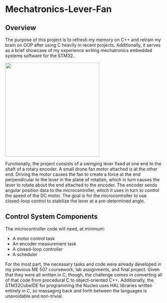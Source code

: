 # Mechatronics-Lever-Fan
## Overview
The purpose of this project is to refresh my memory on C++ and retrain my brain on OOP after using C heavily in recent projects. Additionally, it serves as a brief showcase of my experience writing mechatronics embedded systems software for the STM32.

<img src="https://github.com/user-attachments/assets/43ec21c6-a867-4206-829f-bbf028549976" width="300">

Functionally, the project consists of a swinging lever fixed at one end to the shaft of a rotary encoder. A small drone fan motor attached is at the other end. Driving the motor causes the fan to create a force at the end perpendicular to the lever in the plane of rotation, which in turn causes the lever to rotate about the end attached to the encoder. The encoder sends angular position data to the microcontroller, which it uses in turn to control the speed of the DC motor. The goal is for the microcontroller to use closed-loop control to stabilize the lever at a pre-determined angle.

## Control System Components
The microcontroller code will need, at minimum:

* A motor control task
* An encoder measurement task
* A closed-loop controller
* A scheduler

For the most part, the necessary tasks and code were already developed in my previous ME 507 coursework, lab assignments, and final project. Given that they were all written in C, though, the challenge comes in converting all of that code from procedural C to object-oriented C++. Additionally, the STM32CubeIDE for programming the Nucleo uses HAL libraries written entirely in C, so massaging back and forth between the languages is unavoidable and non-trivial. 
